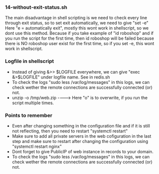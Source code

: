 ### 14-without-exit-status.sh
The main disadvantage in shell scripting is we need to check every line through exit status, so to set exit automatically, we need to give "set -e" Here "e = automatically exit", mostly this wont work in shellscript, so we dont use this method. Because if you take example of "id roboshop" and if you run the script for the first time, then id roboshop will be failed because there is NO roboshop user exist for the first time, so if you set -e, this wont work in shellscript.

### Logfile in shellscript
- Instead of giving &>> $LOGFILE everywhere, we can give "exec &>$LOGFILE" under logfile name. See in redis.sh
- To check the logs "sudo less /var/log/messages" in this logs, we can check wether the remote connections are
  successfully connected (or) not.
- unzip -o /tmp/web.zip ----> Here "o" is to overwrite, if you run the script multiple times.

### Points to remember
- Even after changing something in the configuration file and if it is still not reflecting, then you need to
  restart "systemctl restart"
- Make sure to add all private servers in the web cofiguration in the last step and make sure to restart after
  changing the configuration using "systemctl restart nginx"
- Dont forget to give PublicIP of web instance in records to your domain.
- To check the logs "sudo less /var/log/messages" in this logs, we can check wether the remote connections are
  successfully connected (or) not.
